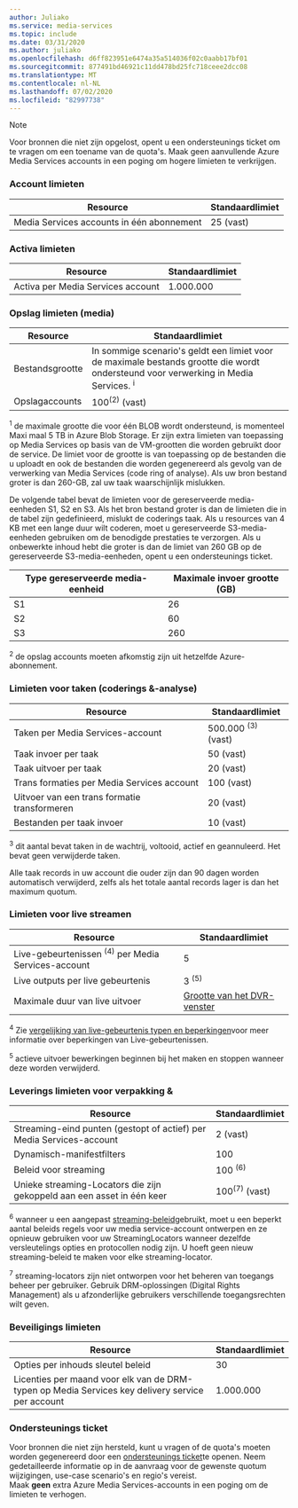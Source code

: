 ```yaml
---
author: Juliako
ms.service: media-services
ms.topic: include
ms.date: 03/31/2020
ms.author: juliako
ms.openlocfilehash: d6ff823951e6474a35a514036f02c0aabb17bf01
ms.sourcegitcommit: 877491bd46921c11dd478bd25fc718ceee2dcc08
ms.translationtype: MT
ms.contentlocale: nl-NL
ms.lasthandoff: 07/02/2020
ms.locfileid: "82997738"
---
```

> [!NOTE]
> Voor bronnen die niet zijn opgelost, opent u een ondersteunings ticket om te vragen om een toename van de quota's. Maak geen aanvullende Azure Media Services accounts in een poging om hogere limieten te verkrijgen.

### <a name="account-limits"></a>Account limieten

| Resource | Standaardlimiet | 
| --- | --- | 
| Media Services accounts in één abonnement | 25 (vast) |

### <a name="asset-limits"></a>Activa limieten

| Resource | Standaardlimiet | 
| --- | --- | 
| Activa per Media Services account | 1.000.000|

### <a name="storage-media-limits"></a>Opslag limieten (media)

| Resource | Standaardlimiet | 
| --- | --- | 
| Bestandsgrootte| In sommige scenario's geldt een limiet voor de maximale bestands grootte die wordt ondersteund voor verwerking in Media Services. <sup>i</sup> |
| Opslagaccounts | 100<sup>(2)</sup> (vast) |

<sup>1</sup> de maximale grootte die voor één BLOB wordt ondersteund, is momenteel Maxi maal 5 TB in Azure Blob Storage. Er zijn extra limieten van toepassing op Media Services op basis van de VM-grootten die worden gebruikt door de service. De limiet voor de grootte is van toepassing op de bestanden die u uploadt en ook de bestanden die worden gegenereerd als gevolg van de verwerking van Media Services (code ring of analyse). Als uw bron bestand groter is dan 260-GB, zal uw taak waarschijnlijk mislukken. 

De volgende tabel bevat de limieten voor de gereserveerde media-eenheden S1, S2 en S3. Als het bron bestand groter is dan de limieten die in de tabel zijn gedefinieerd, mislukt de coderings taak. Als u resources van 4 KB met een lange duur wilt coderen, moet u gereserveerde S3-media-eenheden gebruiken om de benodigde prestaties te verzorgen. Als u onbewerkte inhoud hebt die groter is dan de limiet van 260 GB op de gereserveerde S3-media-eenheden, opent u een ondersteunings ticket.

|Type gereserveerde media-eenheid|Maximale invoer grootte (GB)|
|---|---|
|S1 |    26|
|S2    | 60|
|S3    |260|

<sup>2</sup> de opslag accounts moeten afkomstig zijn uit hetzelfde Azure-abonnement.

### <a name="jobs-encoding--analyzing-limits"></a>Limieten voor taken (coderings &-analyse)

| Resource | Standaardlimiet | 
| --- | --- | 
| Taken per Media Services-account | 500.000 <sup>(3)</sup> (vast)|
| Taak invoer per taak | 50 (vast)|
| Taak uitvoer per taak | 20 (vast) |
| Trans formaties per Media Services account | 100 (vast)|
| Uitvoer van een trans formatie transformeren | 20 (vast) |
| Bestanden per taak invoer|10 (vast)|

<sup>3</sup> dit aantal bevat taken in de wachtrij, voltooid, actief en geannuleerd. Het bevat geen verwijderde taken. 

Alle taak records in uw account die ouder zijn dan 90 dagen worden automatisch verwijderd, zelfs als het totale aantal records lager is dan het maximum quotum. 

### <a name="live-streaming-limits"></a>Limieten voor live streamen

| Resource | Standaardlimiet | 
| --- | --- | 
| Live-gebeurtenissen <sup>(4)</sup> per Media Services-account |5|
| Live outputs per live gebeurtenis |3 <sup>(5)</sup> |
| Maximale duur van live uitvoer | [Grootte van het DVR-venster](../articles/media-services/latest/live-event-cloud-dvr.md) |

<sup>4</sup> Zie [vergelijking van live-gebeurtenis typen en beperkingen](../articles/media-services/latest/live-event-types-comparison.md)voor meer informatie over beperkingen van Live-gebeurtenissen.

<sup>5</sup> actieve uitvoer bewerkingen beginnen bij het maken en stoppen wanneer deze worden verwijderd.

### <a name="packaging--delivery-limits"></a>Leverings limieten voor verpakking &

| Resource | Standaardlimiet | 
| --- | --- | 
| Streaming-eind punten (gestopt of actief) per Media Services-account|2 (vast)|
| Dynamisch-manifestfilters|100|
| Beleid voor streaming | 100 <sup>(6)</sup> |
| Unieke streaming-Locators die zijn gekoppeld aan een asset in één keer | 100<sup>(7)</sup> (vast) |

<sup>6</sup> wanneer u een aangepast [streaming-beleid](https://docs.microsoft.com/rest/api/media/streamingpolicies)gebruikt, moet u een beperkt aantal beleids regels voor uw media service-account ontwerpen en ze opnieuw gebruiken voor uw StreamingLocators wanneer dezelfde versleutelings opties en protocollen nodig zijn. U hoeft geen nieuw streaming-beleid te maken voor elke streaming-locator.

<sup>7</sup> streaming-locators zijn niet ontworpen voor het beheren van toegangs beheer per gebruiker. Gebruik DRM-oplossingen (Digital Rights Management) als u afzonderlijke gebruikers verschillende toegangsrechten wilt geven.

### <a name="protection-limits"></a>Beveiligings limieten

| Resource | Standaardlimiet | 
| --- | --- | 
| Opties per inhouds sleutel beleid |30 | 
| Licenties per maand voor elk van de DRM-typen op Media Services key delivery service per account|1.000.000|

### <a name="support-ticket"></a>Ondersteunings ticket

Voor bronnen die niet zijn hersteld, kunt u vragen of de quota's moeten worden gegenereerd door een [ondersteunings ticket](https://portal.azure.com/#blade/Microsoft_Azure_Support/HelpAndSupportBlade/newsupportrequest)te openen. Neem gedetailleerde informatie op in de aanvraag voor de gewenste quotum wijzigingen, use-case scenario's en regio's vereist. <br/>Maak **geen** extra Azure Media Services-accounts in een poging om de limieten te verhogen.
